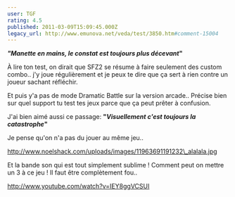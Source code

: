 ```yaml
---
user: TGF
rating: 4.5
published: 2011-03-09T15:09:45.000Z
legacy_url: http://www.emunova.net/veda/test/3850.htm#comment-15004
---
```

**_"Manette en mains, le constat est toujours plus décevant_"**

À lire ton test, on dirait que SFZ2 se résume à faire seulement des custom combo.. j'y joue régulièrement et je peux te dire que ça sert à rien contre un joueur sachant réfléchir. 

Et puis y'a pas de mode Dramatic Battle sur la version arcade.. Précise bien sur quel support tu test tes jeux parce que ça peut prêter à confusion.

J'ai bien aimé aussi ce passage: **"_Visuellement c'est toujours la catastrophe_"**

Je pense qu'on n'a pas du jouer au même jeu..  

http://www.noelshack.com/uploads/images/11963691191232\_alalala.jpg


Et la bande son qui est tout simplement sublime ! Comment peut on mettre un 3 à ce jeu ! Il faut être complètement fou..

http://www.youtube.com/watch?v=IEY8ggVCSUI